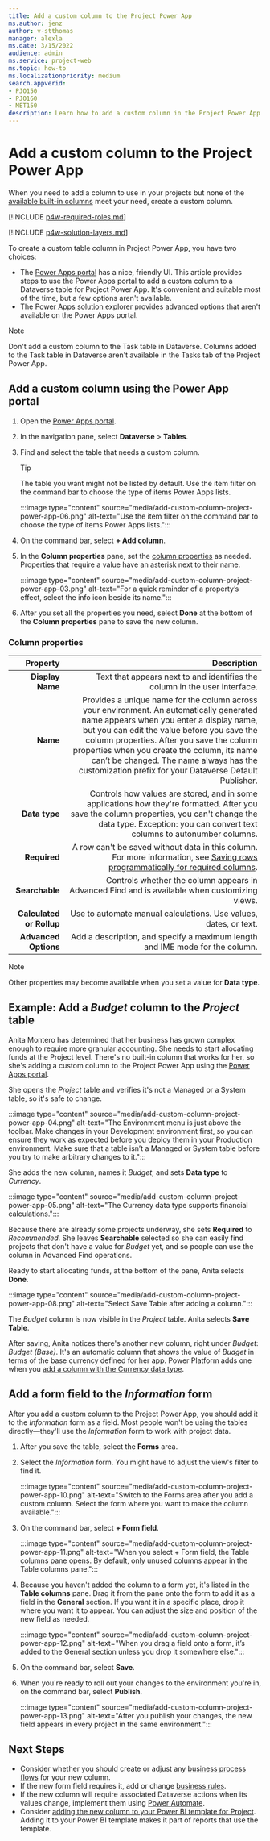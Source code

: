 ```yaml
---
title: Add a custom column to the Project Power App
ms.author: jenz
author: v-stthomas
manager: alexla
ms.date: 3/15/2022
audience: admin
ms.service: project-web
ms.topic: how-to
ms.localizationpriority: medium
search.appverid: 
- PJO150
- PJO160
- MET150
description: Learn how to add a custom column in the Project Power App that can be used across all your projects.
---
```


# Add a custom column to the Project Power App

When you need to add a column to use in your projects but none of the [available built-in columns](/powerapps/maker/model-driven-apps/add-move-or-delete-fields-on-form#create-a-new-column-on-the-table-when-editing-a-form) meet your need, create a custom column.

[!INCLUDE [p4w-required-roles.md](includes/p4w-required-roles.md)]

[!INCLUDE [p4w-solution-layers.md](includes/p4w-solution-layers.md)]

To create a custom table column in Project Power App, you have two choices:

- The [Power Apps portal](https://make.powerapps.com/) has a nice, friendly UI. This article provides steps to use the Power Apps portal to add a custom column to a Dataverse table for Project Power App. It's convenient and suitable most of the time, but a few options aren't available.
- The [Power Apps solution explorer](/powerapps/maker/data-platform/create-edit-field-solution-explorer) provides advanced options that aren't available on the Power Apps portal.

> [!NOTE]
> Don't add a custom column to the Task table in Dataverse. Columns added to the Task table in Dataverse aren't available in the Tasks tab of the Project Power App.

## Add a custom column using the Power App portal

1. Open the [Power Apps portal](https://make.powerapps.com/).
1. In the navigation pane, select **Dataverse** > **Tables**.
1. Find and select the table that needs a custom column.

   > [!TIP]
   > The table you want might not be listed by default. Use the item filter on the command bar to choose the type of items Power Apps lists.

   :::image type="content" source="media/add-custom-column-project-power-app-06.png" alt-text="Use the item filter on the command bar to choose the type of items Power Apps lists.":::

1. On the command bar, select **+ Add column**.
1. In the **Column properties** pane, set the [column properties](#column-properties) as needed. Properties that require a value have an asterisk next to their name.

   :::image type="content" source="media/add-custom-column-project-power-app-03.png" alt-text="For a quick reminder of a property’s effect, select the info icon beside its name.":::

1. After you set all the properties you need, select **Done** at the bottom of the **Column properties** pane to save the new column.

### Column properties

| **Property** | **Description** |
| --: | --: |
| **Display Name** | Text that appears next to and identifies the column in the user interface. |
| **Name** | Provides a unique name for the column across your environment. An automatically generated name appears when you enter a display name, but you can edit the value before you save the column properties. After you save the column properties when you create the column, its name can’t be changed. The name always has the customization prefix for your Dataverse Default Publisher. |
| **Data type** | Controls how values are stored, and in some applications how they're formatted. After you save the column properties, you can't change the data type. Exception: you can convert text columns to autonumber columns. |
| **Required** | A row can't be saved without data in this column. For more information, see [Saving rows programmatically for required columns](/powerapps/maker/data-platform/create-edit-field-portal#saving-rows-programmatically-for-required-columns). |
| **Searchable** | Controls whether the column appears in Advanced Find and is available when customizing views. |
| **Calculated or Rollup** | Use to automate manual calculations. Use values, dates, or text. |
| **Advanced Options** | Add a description, and specify a maximum length and IME mode for the column. |

> [!NOTE]
> Other properties may become available when you set a value for **Data type**.

## Example: Add a *Budget* column to the *Project* table

Anita Montero has determined that her business has grown complex enough to require more granular accounting. She needs to start allocating funds at the Project level. There's no built-in column that works for her, so she's adding a custom column to the Project Power App using the [Power Apps portal](https://make.powerapps.com/).

She opens the *Project* table and verifies it's not a Managed or a System table, so it's safe to change.

:::image type="content" source="media/add-custom-column-project-power-app-04.png" alt-text="The Environment menu is just above the toolbar. Make changes in your Development environment first, so you can ensure they work as expected before you deploy them in your Production environment. Make sure that a table isn’t a Managed or System table before you try to make arbitrary changes to it.":::

She adds the new column, names it *Budget*, and sets **Data type** to *Currency*.

:::image type="content" source="media/add-custom-column-project-power-app-05.png" alt-text="The Currency data type supports financial calculations.":::

Because there are already some projects underway, she sets **Required** to *Recommended*. She leaves **Searchable** selected so she can easily find projects that don't have a value for *Budget* yet, and so people can use the column in Advanced Find operations.

Ready to start allocating funds, at the bottom of the pane, Anita selects **Done**.

:::image type="content" source="media/add-custom-column-project-power-app-08.png" alt-text="Select Save Table after adding a column.":::

The *Budget* column is now visible in the *Project* table. Anita selects **Save Table**.

After saving, Anita notices there's another new column, right under *Budget*: *Budget (Base)*. It's an automatic column that shows the value of *Budget* in terms of the base currency defined for her app. Power Platform adds one when you [add a column with the Currency data type](/powerapps/maker/data-platform/types-of-fields#using-currency-columns).

## Add a form field to the *Information* form

After you add a custom column to the Project Power App, you should add it to the *Information* form as a field. Most people won't be using the tables directly&mdash;they'll use the *Information* form to work with project data.

1. After you save the table, select the **Forms** area.
1. Select the *Information* form. You might have to adjust the view's filter to find it.

   :::image type="content" source="media/add-custom-column-project-power-app-10.png" alt-text="Switch to the Forms area after you add a custom column. Select the form where you want to make the column available.":::

1. On the command bar, select **+ Form field**.

   :::image type="content" source="media/add-custom-column-project-power-app-11.png" alt-text="When you select + Form field, the Table columns pane opens. By default, only unused columns appear in the Table columns pane.":::

1. Because you haven't added the column to a form yet, it's listed in the **Table columns** pane. Drag it from the pane onto the form to add it as a field in the **General** section. If you want it in a specific place, drop it where you want it to appear. You can adjust the size and position of the new field as needed.

   :::image type="content" source="media/add-custom-column-project-power-app-12.png" alt-text="When you drag a field onto a form, it’s added to the General section unless you drop it somewhere else.":::

1. On the command bar, select **Save**.
1. When you're ready to roll out your changes to the environment you're in, on the command bar, select **Publish**.

   :::image type="content" source="media/add-custom-column-project-power-app-13.png" alt-text="After you publish your changes, the new field appears in every project in the same environment.":::

## Next Steps

- Consider whether you should create or adjust any [business process flows](/power-automate/business-process-flows-overview) for your new column.
- If the new form field requires it, add or change [business rules](/powerapps/maker/model-driven-apps/create-business-rules-recommendations-apply-logic-form).
- If the new column will require associated Dataverse actions when its values change, implement them using [Power Automate](/power-automate/connection-cds).
- Consider [adding the new column to your Power BI template for Project](https://support.microsoft.com/office/extend-the-power-bi-template-for-project-for-the-web-23fb86a7-e1b2-45fc-b82b-8f64ae44c51c). Adding it to your Power BI template makes it part of reports that use the template.
